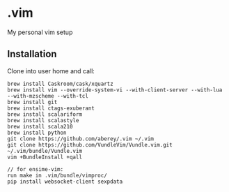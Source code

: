 # .vim
My personal vim setup

Installation
------------

Clone into user home and call:

    brew install Caskroom/cask/xquartz
    brew install vim --override-system-vi --with-client-server --with-lua --with-mzscheme --with-tcl
    brew install git
    brew install ctags-exuberant
    brew install scalariform
    brew install scalastyle
    brew install scala210
    brew install python 
    git clone https://github.com/aberey/.vim ~/.vim
    git clone https://github.com/VundleVim/Vundle.vim.git ~/.vim/bundle/Vundle.vim
    vim +BundleInstall +qall

    // for ensime-vim:
    run make in .vim/bundle/vimproc/
    pip install websocket-client sexpdata 


